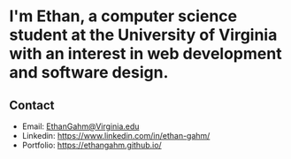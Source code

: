 # I'm Ethan, a computer science student at the University of Virginia with an interest in web development and software design.

## Contact
* Email: EthanGahm@Virginia.edu
* Linkedin: https://www.linkedin.com/in/ethan-gahm/
* Portfolio: https://ethangahm.github.io/
